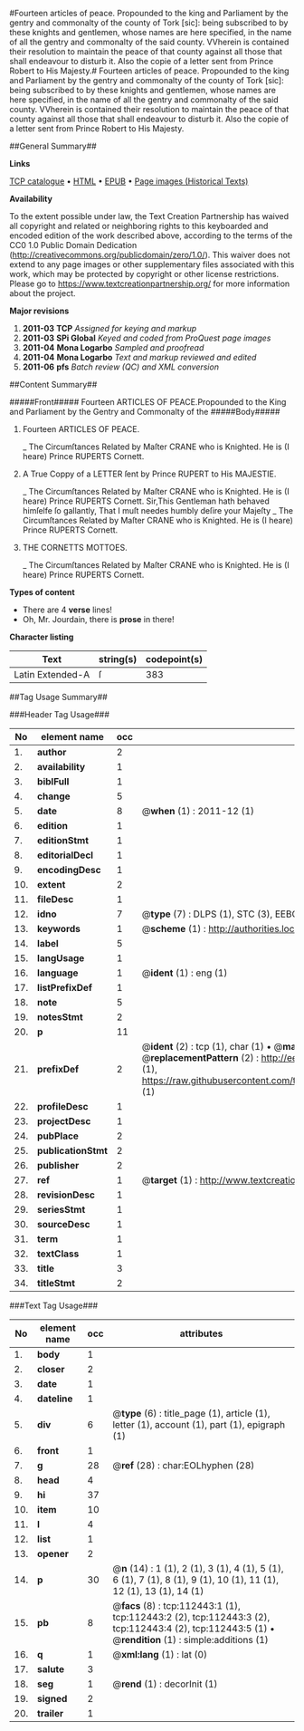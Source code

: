 #Fourteen articles of peace. Propounded to the king and Parliament by the gentry and commonalty of the county of Tork [sic]: being subscribed to by these knights and gentlemen, whose names are here specified, in the name of all the gentry and commonalty of the said county. VVherein is contained their resolution to maintain the peace of that county against all those that shall endeavour to disturb it. Also the copie of a letter sent from Prince Robert to His Majesty.#
Fourteen articles of peace. Propounded to the king and Parliament by the gentry and commonalty of the county of Tork [sic]: being subscribed to by these knights and gentlemen, whose names are here specified, in the name of all the gentry and commonalty of the said county. VVherein is contained their resolution to maintain the peace of that county against all those that shall endeavour to disturb it. Also the copie of a letter sent from Prince Robert to His Majesty.

##General Summary##

**Links**

[TCP catalogue](http://www.ota.ox.ac.uk/tcp/)  • 
[HTML](http://tei.it.ox.ac.uk/tcp/Texts-HTML/free/A84/A84756.html)  • 
[EPUB](http://tei.it.ox.ac.uk/tcp/Texts-EPUB/free/A84/A84756.epub) • 
[Page images (Historical Texts)](https://historicaltexts.jisc.ac.uk/eebo-99860323e)

**Availability**

To the extent possible under law, the Text Creation Partnership has waived all copyright and related or neighboring rights to this keyboarded and encoded edition of the work described above, according to the terms of the CC0 1.0 Public Domain Dedication (http://creativecommons.org/publicdomain/zero/1.0/). This waiver does not extend to any page images or other supplementary files associated with this work, which may be protected by copyright or other license restrictions. Please go to https://www.textcreationpartnership.org/ for more information about the project.

**Major revisions**

1. __2011-03__ __TCP__ *Assigned for keying and markup*
1. __2011-03__ __SPi Global__ *Keyed and coded from ProQuest page images*
1. __2011-04__ __Mona Logarbo__ *Sampled and proofread*
1. __2011-04__ __Mona Logarbo__ *Text and markup reviewed and edited*
1. __2011-06__ __pfs__ *Batch review (QC) and XML conversion*

##Content Summary##

#####Front#####
Fourteen ARTICLES OF PEACE.Propounded to the King and Parliament by the Gentry and Commonalty of the
#####Body#####

1. Fourteen ARTICLES OF PEACE.

    _ The Circumſtances Related by Maſter CRANE who is Knighted. He is (I heare) Prince RUPERTS Cornett.

1. A True Coppy of a LETTER ſent by Prince RUPERT to His MAJESTIE.

    _ The Circumſtances Related by Maſter CRANE who is Knighted. He is (I heare) Prince RUPERTS Cornett.
Sir,This Gentleman hath behaved himſelfe ſo gallantly, That I muſt needes humbly deſire your Majeſty
    _ The Circumſtances Related by Maſter CRANE who is Knighted. He is (I heare) Prince RUPERTS Cornett.

1. THE CORNETTS MOTTOES.

    _ The Circumſtances Related by Maſter CRANE who is Knighted. He is (I heare) Prince RUPERTS Cornett.

**Types of content**

  * There are 4 **verse** lines!
  * Oh, Mr. Jourdain, there is **prose** in there!

**Character listing**


|Text|string(s)|codepoint(s)|
|---|---|---|
|Latin Extended-A|ſ|383|

##Tag Usage Summary##

###Header Tag Usage###

|No|element name|occ|attributes|
|---|---|---|---|
|1.|__author__|2||
|2.|__availability__|1||
|3.|__biblFull__|1||
|4.|__change__|5||
|5.|__date__|8| @__when__ (1) : 2011-12 (1)|
|6.|__edition__|1||
|7.|__editionStmt__|1||
|8.|__editorialDecl__|1||
|9.|__encodingDesc__|1||
|10.|__extent__|2||
|11.|__fileDesc__|1||
|12.|__idno__|7| @__type__ (7) : DLPS (1), STC (3), EEBO-CITATION (1), PROQUEST (1), VID (1)|
|13.|__keywords__|1| @__scheme__ (1) : http://authorities.loc.gov/ (1)|
|14.|__label__|5||
|15.|__langUsage__|1||
|16.|__language__|1| @__ident__ (1) : eng (1)|
|17.|__listPrefixDef__|1||
|18.|__note__|5||
|19.|__notesStmt__|2||
|20.|__p__|11||
|21.|__prefixDef__|2| @__ident__ (2) : tcp (1), char (1)  •  @__matchPattern__ (2) : ([0-9\-]+):([0-9IVX]+) (1), (.+) (1)  •  @__replacementPattern__ (2) : http://eebo.chadwyck.com/downloadtiff?vid=$1&page=$2 (1), https://raw.githubusercontent.com/textcreationpartnership/Texts/master/tcpchars.xml#$1 (1)|
|22.|__profileDesc__|1||
|23.|__projectDesc__|1||
|24.|__pubPlace__|2||
|25.|__publicationStmt__|2||
|26.|__publisher__|2||
|27.|__ref__|1| @__target__ (1) : http://www.textcreationpartnership.org/docs/. (1)|
|28.|__revisionDesc__|1||
|29.|__seriesStmt__|1||
|30.|__sourceDesc__|1||
|31.|__term__|1||
|32.|__textClass__|1||
|33.|__title__|3||
|34.|__titleStmt__|2||


###Text Tag Usage###

|No|element name|occ|attributes|
|---|---|---|---|
|1.|__body__|1||
|2.|__closer__|2||
|3.|__date__|1||
|4.|__dateline__|1||
|5.|__div__|6| @__type__ (6) : title_page (1), article (1), letter (1), account (1), part (1), epigraph (1)|
|6.|__front__|1||
|7.|__g__|28| @__ref__ (28) : char:EOLhyphen (28)|
|8.|__head__|4||
|9.|__hi__|37||
|10.|__item__|10||
|11.|__l__|4||
|12.|__list__|1||
|13.|__opener__|2||
|14.|__p__|30| @__n__ (14) : 1 (1), 2 (1), 3 (1), 4 (1), 5 (1), 6 (1), 7 (1), 8 (1), 9 (1), 10 (1), 11 (1), 12 (1), 13 (1), 14 (1)|
|15.|__pb__|8| @__facs__ (8) : tcp:112443:1 (1), tcp:112443:2 (2), tcp:112443:3 (2), tcp:112443:4 (2), tcp:112443:5 (1)  •  @__rendition__ (1) : simple:additions (1)|
|16.|__q__|1| @__xml:lang__ (1) : lat (0)|
|17.|__salute__|3||
|18.|__seg__|1| @__rend__ (1) : decorInit (1)|
|19.|__signed__|2||
|20.|__trailer__|1||
